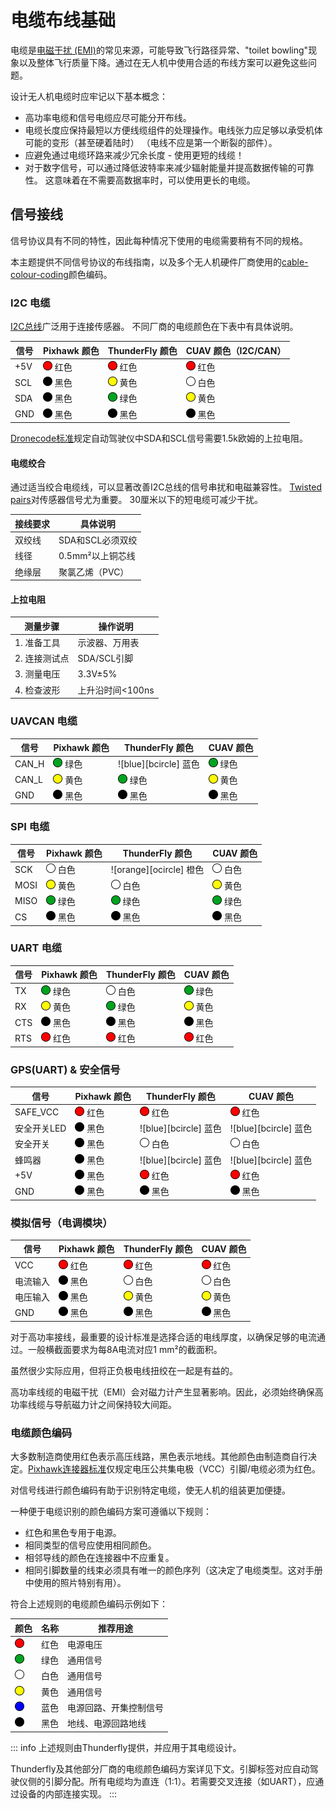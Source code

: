 # 电缆布线基础

电缆是[电磁干扰 (EMI)](https://en.wikipedia.org/wiki/Electromagnetic_interference)的常见来源，可能导致飞行路径异常、"toilet bowling"现象以及整体飞行质量下降。通过在无人机中使用合适的布线方案可以避免这些问题。

设计无人机电缆时应牢记以下基本概念：

- 高功率电缆和信号电缆应尽可能分开布线。
- 电缆长度应保持最短以方便线缆组件的处理操作。电线张力应足够以承受机体可能的变形（甚至硬着陆时）
  （电线不应是第一个断裂的部件）。
- 应避免通过电缆环路来减少冗余长度 - 使用更短的线缆！
- 对于数字信号，可以通过降低波特率来减少辐射能量并提高数据传输的可靠性。
  这意味着在不需要高数据率时，可以使用更长的电缆。

## 信号接线

信号协议具有不同的特性，因此每种情况下使用的电缆需要稍有不同的规格。

本主题提供不同信号协议的布线指南，以及多个无人机硬件厂商使用的[cable-colour-coding](#cable-colour-coding)颜色编码。

### I2C 电缆

[I2C总线](https://en.wikipedia.org/wiki/I%C2%B2C)广泛用于连接传感器。
不同厂商的电缆颜色在下表中有具体说明。

| 信号 | Pixhawk 颜色            | ThunderFly 颜色         | CUAV 颜色（I2C/CAN）     |
| ---- | ----------------------- | ----------------------- | ------------------------ |
| +5V  | ![red][rcircle] 红色    | ![red][rcircle] 红色    | ![red][rcircle] 红色    |
| SCL  | ![black][blkcircle] 黑色| ![yellow][ycircle] 黄色 | ![white][wcircle] 白色  |
| SDA  | ![black][blkcircle] 黑色| ![green][gcircle] 绿色  | ![yellow][ycircle] 黄色 |
| GND  | ![black][blkcircle] 黑色| ![black][blkcircle] 黑色| ![black][blkcircle] 黑色|

[Dronecode标准](https://github.com/pixhawk/Pixhawk-Standards/blob/master/DS-009%20Pixhawk%20Connector%20Standard.pdf)规定自动驾驶仪中SDA和SCL信号需要1.5k欧姆的上拉电阻。

#### 电缆绞合

通过适当绞合电缆线，可以显著改善I2C总线的信号串扰和电磁兼容性。
[Twisted pairs](https://en.wikipedia.org/wiki/Twisted_pair)对传感器信号尤为重要。
30厘米以下的短电缆可减少干扰。

| 接线要求 | 具体说明 |
|---------|---------|
| 双绞线 | SDA和SCL必须双绞 |
| 线径   | 0.5mm²以上铜芯线 |
| 绝缘层 | 聚氯乙烯（PVC） |

#### 上拉电阻

| 测量步骤 | 操作说明 |
|--------|--------|
| 1. 准备工具 | 示波器、万用表 |
| 2. 连接测试点 | SDA/SCL引脚 |
| 3. 测量电压 | 3.3V±5% |
| 4. 检查波形 | 上升沿时间<100ns |

### UAVCAN 电缆

| 信号 | Pixhawk 颜色 | ThunderFly 颜色 | CUAV 颜色 |
| ---- |------------|----------------|----------|
| CAN_H | ![green][gcircle] 绿色 | ![blue][bcircle] 蓝色 | ![green][gcircle] 绿色 |
| CAN_L | ![yellow][ycircle] 黄色 | ![green][gcircle] 绿色 | ![yellow][ycircle] 黄色 |
| GND  | ![black][blkcircle] 黑色 | ![black][blkcircle] 黑色 | ![black][blkcircle] 黑色 |

### SPI 电缆

| 信号 | Pixhawk 颜色 | ThunderFly 颜色 | CUAV 颜色 |
| ---- |------------|----------------|----------|
| SCK  | ![white][wcircle] 白色 | ![orange][ocircle] 橙色 | ![white][wcircle] 白色 |
| MOSI | ![yellow][ycircle] 黄色 | ![white][wcircle] 白色 | ![yellow][ycircle] 黄色 |
| MISO | ![green][gcircle] 绿色  | ![green][gcircle] 绿色  | ![green][gcircle] 绿色  |
| CS   | ![black][blkcircle] 黑色 | ![black][blkcircle] 黑色 | ![black][blkcircle] 黑色 |

### UART 电缆

| 信号 | Pixhawk 颜色 | ThunderFly 颜色 | CUAV 颜色 |
| ---- |------------|----------------|----------|
| TX   | ![green][gcircle] 绿色  | ![white][wcircle] 白色 | ![green][gcircle] 绿色  |
| RX   | ![yellow][ycircle] 黄色 | ![green][gcircle] 绿色  | ![yellow][ycircle] 黄色 |
| CTS  | ![black][blkcircle] 黑色 | ![black][blkcircle] 黑色 | ![black][blkcircle] 黑色 |
| RTS  | ![red][rcircle] 红色    | ![red][rcircle] 红色    | ![red][rcircle] 红色    |

### GPS(UART) & 安全信号

| 信号         | Pixhawk 颜色 | ThunderFly 颜色 | CUAV 颜色 |
|------------|-------------|----------------|----------|
| SAFE_VCC   | ![red][rcircle] 红色    | ![red][rcircle] 红色    | ![red][rcircle] 红色    |
| 安全开关LED | ![black][blkcircle] 黑色 | ![blue][bcircle] 蓝色  | ![blue][bcircle] 蓝色  |
| 安全开关    | ![black][blkcircle] 黑色 | ![white][wcircle] 白色 | ![white][wcircle] 白色 |
| 蜂鸣器      | ![black][blkcircle] 黑色 | ![blue][bcircle] 蓝色  | ![blue][bcircle] 蓝色  |
| +5V        | ![black][blkcircle] 黑色 | ![red][rcircle] 红色    | ![red][rcircle] 红色    |
| GND        | ![black][blkcircle] 黑色 | ![black][blkcircle] 黑色 | ![black][blkcircle] 黑色 |

### 模拟信号（电调模块）

| 信号     | Pixhawk 颜色 | ThunderFly 颜色 | CUAV 颜色 |
|--------|-------------|----------------|----------|
| VCC    | ![red][rcircle] 红色    | ![red][rcircle] 红色    | ![red][rcircle] 红色    |
| 电流输入 | ![black][blkcircle] 黑色 | ![white][wcircle] 白色 | ![white][wcircle] 白色 |
| 电压输入 | ![black][blkcircle] 黑色 | ![yellow][ycircle] 黄色 | ![yellow][ycircle] 黄色 |
| GND    | ![black][blkcircle] 黑色 | ![black][blkcircle] 黑色 | ![black][blkcircle] 黑色 |## 高功率接线

对于高功率接线，最重要的设计标准是选择合适的电线厚度，以确保足够的电流通过。一般横截面要求为每8A电流对应1 mm²的截面积。

虽然很少实际应用，但将正负极电线扭绞在一起是有益的。

高功率线缆的电磁干扰（EMI）会对磁力计产生显著影响。因此，必须始终确保高功率线缆与导航磁力计之间保持较大间距。

### 电缆颜色编码

大多数制造商使用红色表示高压线路，黑色表示地线。其他颜色由制造商自行决定。[Pixhawk连接器标准](https://github.com/pixhawk/Pixhawk-Standards/blob/master/DS-009%20Pixhawk%20Connector%20Standard.pdf)仅规定电压公共集电极（VCC）引脚/电缆必须为红色。

对信号线进行颜色编码有助于识别特定电缆，使无人机的组装更加便捷。

一种便于电缆识别的颜色编码方案可遵循以下规则：

- 红色和黑色专用于电源。
- 相同类型的信号应使用相同颜色。
- 相邻导线的颜色在连接器中不应重复。
- 相同引脚数量的线束必须具有唯一的颜色序列（这决定了电缆类型。这对手册中使用的照片特别有用）。

符合上述规则的电缆颜色编码示例如下：

| 颜色               | 名称   | 推荐用途                             |
| ------------------- | ------ | ------------------------------------------- |
| ![red][rcircle]     | 红色    | 电源电压                               |
| ![green][gcircle]   | 绿色  | 通用信号                      |
| ![white][wcircle]   | 白色  | 通用信号                      |
| ![yellow][ycircle]  | 黄色 | 通用信号                      |
| ![blue][bluecircle] | 蓝色   | 电源回路、开集控制信号 |
| ![black][blkcircle] | 黑色  | 地线、电源回路地线                    |

<!-- 图片源引用说明
此方法允许更紧凑的markdown格式 -->

[ycircle]: ../../assets/hardware/cables/yellow.png
[rcircle]: ../../assets/hardware/cables/red.png
[gcircle]: ../../assets/hardware/cables/green.png
[wcircle]: ../../assets/hardware/cables/white.png
[bluecircle]: ../../assets/hardware/cables/blue.png
[blkcircle]: ../../assets/hardware/cables/black.png

::: info
上述规则由Thunderfly提供，并应用于其电缆设计。

Thunderfly及其他部分厂商的电缆颜色编码方案详见下文。引脚标签对应自动驾驶仪侧的引脚分配。所有电缆均为直连（1:1）。若需要交叉连接（如UART），应通过设备的内部连接实现。
:::